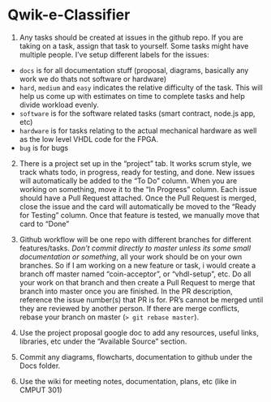 # Qwik-e-Classifier

1. Any tasks should be created at issues in the github repo. If you are taking on a task, assign that task to yourself. Some tasks might have multiple people. I’ve setup different labels for the issues:
- `docs` is for all documentation stuff (proposal, diagrams, basically any work we do thats not software or hardware)
- `hard`, `medium` and `easy` indicates the relative difficulty of the task. This will help us come up with estimates on time to complete tasks and help divide workload evenly.
- `software` is for the software related tasks (smart contract, node.js app, etc)
- `hardware` is for tasks relating to the actual mechanical hardware as well as the low level VHDL code for the FPGA.
- `bug` is for bugs

2. There is a project set up in the “project” tab. It works scrum style, we track whats todo, in progress, ready for testing, and done. New issues will automatically be added to the “To Do” column. When you are working on something, move it to the “In Progress” column. Each issue should have a Pull Request attached. Once the Pull Request is merged, close the issue and the card will automatically be moved to the “Ready for Testing” column. Once that feature is tested, we manually move that card to “Done”

3. Github workflow will be one repo with different branches for different features/tasks. *Don’t commit directly to master unless its some small documentation or something*, all your work should be on your own branches. So if I am working on a new feature or task, i would create a branch off master named “coin-acceptor”, or “vhdl-setup”, etc. Do all your work on that branch and then create a Pull Request to merge that branch into master once you are finished. In the PR description, reference the issue number(s) that PR is for. PR’s cannot be merged until they are reviewed by another person. If there are merge conflicts, rebase your branch on master (`> git rebase master`). 

4. Use the project proposal google doc to add any resources, useful links, libraries, etc under the “Available Source” section.

5. Commit any diagrams, flowcharts, documentation to github under the Docs folder.

6. Use the wiki for meeting notes, documentation, plans, etc (like in CMPUT 301)
